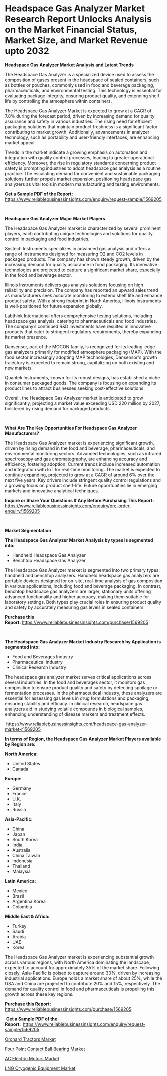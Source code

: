 <p><h1>Headspace Gas Analyzer Market Research Report Unlocks Analysis on the Market Financial Status, Market Size, and Market Revenue upto 2032</h1></p><p><strong>Headspace Gas Analyzer Market Analysis and Latest Trends</strong></p>
<p><p>The Headspace Gas Analyzer is a specialized device used to assess the composition of gases present in the headspace of sealed containers, such as bottles or pouches, commonly used in food and beverage packaging, pharmaceuticals, and environmental testing. This technology is essential for evaluating package integrity, ensuring product quality, and extending shelf life by controlling the atmosphere within containers.</p><p>The Headspace Gas Analyzer Market is expected to grow at a CAGR of 7.8% during the forecast period, driven by increasing demand for quality assurance and safety in various industries. The rising need for efficient packaging solutions that maintain product freshness is a significant factor contributing to market growth. Additionally, advancements in analyzer technology, such as portability and user-friendly interfaces, are enhancing market appeal.</p><p>Trends in the market indicate a growing emphasis on automation and integration with quality control processes, leading to greater operational efficiency. Moreover, the rise in regulatory standards concerning product safety is prompting industries to adopt headspace gas analysis as a routine practice. The escalating demand for convenient and sustainable packaging solutions further propels market expansion, positioning headspace gas analyzers as vital tools in modern manufacturing and testing environments.</p></p>
<p><strong>Get a Sample PDF of the Report:&nbsp;</strong> <a href="https://www.reliablebusinessinsights.com/enquiry/request-sample/1569205?utm_campaign=62&utm_medium=2&utm_source=Github&utm_content=ia&utm_term=09042025&utm_id=headspace-gas-analyzer">https://www.reliablebusinessinsights.com/enquiry/request-sample/1569205</a></p>
<p>&nbsp;</p>
<p><strong>Headspace Gas Analyzer Major Market Players</strong></p>
<p><p>The Headspace Gas Analyzer market is characterized by several prominent players, each contributing unique technologies and solutions for quality control in packaging and food industries. </p><p>Systech Instruments specializes in advanced gas analysis and offers a range of instruments designed for measuring O2 and CO2 levels in packaged products. The company has shown steady growth, driven by the increasing demand for quality assurance in food packaging. Its innovative technologies are projected to capture a significant market share, especially in the food and beverage sector.</p><p>Illinois Instruments delivers gas analysis solutions focusing on high reliability and precision. The company has reported an upward sales trend as manufacturers seek accurate monitoring to extend shelf life and enhance product safety. With a strong footprint in North America, Illinois Instruments is well-positioned for future expansion globally.</p><p>Labthink International offers comprehensive testing solutions, including headspace gas analysis, catering to pharmaceuticals and food industries. The company’s continued R&D investments have resulted in innovative products that cater to stringent regulatory requirements, thereby expanding its market presence. </p><p>Dansensor, part of the MOCON family, is recognized for its leading-edge gas analyzers primarily for modified atmosphere packaging (MAP). With the food sector increasingly adopting MAP technologies, Dansensor's growth trajectory is expected to remain strong, capitalizing on both existing and new markets.</p><p>Quantek Instruments, known for its robust designs, has established a niche in consumer packaged goods. The company is focusing on expanding its product lines to attract businesses seeking cost-effective solutions.</p><p>Overall, the Headspace Gas Analyzer market is anticipated to grow significantly, projecting a market value exceeding USD 220 million by 2027, bolstered by rising demand for packaged products.</p></p>
<p>&nbsp;</p>
<p><strong>What Are The Key Opportunities For Headspace Gas Analyzer Manufacturers?</strong></p>
<p><p>The Headspace Gas Analyzer market is experiencing significant growth, driven by rising demand in the food and beverage, pharmaceuticals, and environmental monitoring sectors. Advanced technologies, such as infrared spectroscopy and gas chromatography, are enhancing accuracy and efficiency, fostering adoption. Current trends include increased automation and integration with IoT for real-time monitoring. The market is expected to continue expanding, projected to grow at a CAGR of around 6% over the next five years. Key drivers include stringent quality control regulations and a growing focus on product shelf-life. Future opportunities lie in emerging markets and innovative analytical techniques.</p></p>
<p><strong>Inquire or Share Your Questions If Any Before Purchasing This Report:</strong> <a href="https://www.reliablebusinessinsights.com/enquiry/pre-order-enquiry/1569205?utm_campaign=62&utm_medium=2&utm_source=Github&utm_content=ia&utm_term=09042025&utm_id=headspace-gas-analyzer">https://www.reliablebusinessinsights.com/enquiry/pre-order-enquiry/1569205</a></p>
<p>&nbsp;</p>
<p><strong>Market Segmentation</strong></p>
<p><strong>The Headspace Gas Analyzer Market Analysis by types is segmented into:</strong></p>
<p><ul><li>Handheld Headspace Gas Analyzer</li><li>Benchtop Headspace Gas Analyzer</li></ul></p>
<p><p>The Headspace Gas Analyzer market is segmented into two primary types: handheld and benchtop analyzers. Handheld headspace gas analyzers are portable devices designed for on-site, real-time analysis of gas composition in various applications, including food and beverage packaging. In contrast, benchtop headspace gas analyzers are larger, stationary units offering advanced functionality and higher accuracy, making them suitable for laboratory settings. Both types play crucial roles in ensuring product quality and safety by accurately measuring gas levels in sealed containers.</p></p>
<p><strong>Purchase this Report:&nbsp;</strong><a href="https://www.reliablebusinessinsights.com/purchase/1569205?utm_campaign=62&utm_medium=2&utm_source=Github&utm_content=ia&utm_term=09042025&utm_id=headspace-gas-analyzer">https://www.reliablebusinessinsights.com/purchase/1569205</a></p>
<p>&nbsp;</p>
<p><strong>The Headspace Gas Analyzer Market Industry Research by Application is segmented into:</strong></p>
<p><ul><li>Food and Beverages Industry</li><li>Pharmaceutical Industry</li><li>Clinical Research Industry</li></ul></p>
<p><p>The headspace gas analyzer market serves critical applications across several industries. In the food and beverages sector, it monitors gas composition to ensure product quality and safety by detecting spoilage or fermentation processes. In the pharmaceutical industry, these analyzers are essential for assessing gas levels in drug formulations and packaging, ensuring stability and efficacy. In clinical research, headspace gas analyzers aid in studying volatile compounds in biological samples, enhancing understanding of disease markers and treatment effects.</p></p>
<p><a href="https://www.reliablebusinessinsights.com/headspace-gas-analyzer-market-r1569205?utm_campaign=62&utm_medium=2&utm_source=Github&utm_content=ia&utm_term=09042025&utm_id=headspace-gas-analyzer">&nbsp;https://www.reliablebusinessinsights.com/headspace-gas-analyzer-market-r1569205</a></p>
<p><strong>In terms of Region, the Headspace Gas Analyzer Market Players available by Region are:</strong></p>
<p>
    <p> <strong> North America: </strong>
        <ul>
            <li>United States</li>
            <li>Canada</li>
        </ul>
        </p> 
    <p> <strong> Europe: </strong>
        <ul>
            <li>Germany</li>
            <li>France</li>
            <li>U.K.</li>
            <li>Italy</li>
            <li>Russia</li>
        </ul>
        </p> 
    <p> <strong> Asia-Pacific: </strong>
        <ul>
            <li>China</li>
            <li>Japan</li>
            <li>South Korea</li>
            <li>India</li>
            <li>Australia</li>
            <li>China Taiwan</li>
            <li>Indonesia</li>
            <li>Thailand</li>
            <li>Malaysia</li>
        </ul>
        </p> 
    <p> <strong> Latin America: </strong>
        <ul>
            <li>Mexico</li>
            <li>Brazil</li>
            <li>Argentina Korea</li>
            <li>Colombia</li>
        </ul>
        </p> 
    <p> <strong> Middle East & Africa: </strong>
        <ul>
            <li>Turkey</li>
            <li>Saudi</li>
            <li>Arabia</li>
            <li>UAE</li>
            <li>Korea</li>
        </ul>
    </p>
    </p>
<p><p>The Headspace Gas Analyzer market is experiencing substantial growth across various regions, with North America dominating the landscape, expected to account for approximately 35% of the market share. Following closely, Asia-Pacific is poised to capture around 30%, driven by increasing industrial applications. Europe holds a market share of about 25%, while the USA and China are projected to contribute 20% and 15%, respectively. The demand for quality control in food and pharmaceuticals is propelling this growth across these key regions.</p></p>
<p><strong>Purchase this Report: </strong><a href="https://www.reliablebusinessinsights.com/purchase/1569205?utm_campaign=62&utm_medium=2&utm_source=Github&utm_content=ia&utm_term=09042025&utm_id=headspace-gas-analyzer">https://www.reliablebusinessinsights.com/purchase/1569205</a></p>
<p>&nbsp;<strong>Get a Sample PDF of the Report:&nbsp;&nbsp;</strong><a href="https://www.reliablebusinessinsights.com/enquiry/request-sample/1569205?utm_campaign=62&utm_medium=2&utm_source=Github&utm_content=ia&utm_term=09042025&utm_id=headspace-gas-analyzer">https://www.reliablebusinessinsights.com/enquiry/request-sample/1569205</a></p>
<p><strong></strong></p>
<p><p><a href="https://github.com/snapetylerho/Market-Research-Report-List-1/blob/main/orchard-tractors-market.md?utm_campaign=62&utm_medium=2&utm_source=Github&utm_content=ia&utm_term=09042025&utm_id=headspace-gas-analyzer">Orchard Tractors Market</a></p><p><a href="https://github.com/trenkkwasek84/Market-Research-Report-List-1/blob/main/four-point-contact-ball-bearing-market.md?utm_campaign=62&utm_medium=2&utm_source=Github&utm_content=ia&utm_term=09042025&utm_id=headspace-gas-analyzer">Four Point Contact Ball Bearing Market</a></p><p><a href="https://github.com/iwanesucices/Market-Research-Report-List-1/blob/main/ac-electric-motors-market.md?utm_campaign=62&utm_medium=2&utm_source=Github&utm_content=ia&utm_term=09042025&utm_id=headspace-gas-analyzer">AC Electric Motors Market</a></p><p><a href="https://github.com/sulvantomppa/Market-Research-Report-List-1/blob/main/lng-cryogenic-equipment-market.md?utm_campaign=62&utm_medium=2&utm_source=Github&utm_content=ia&utm_term=09042025&utm_id=headspace-gas-analyzer">LNG Cryogenic Equipment Market</a></p></p>